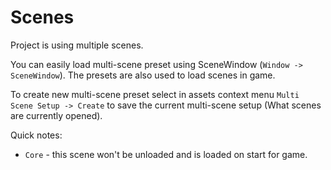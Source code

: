 # Scenes

Project is using multiple scenes.

You can easily load multi-scene preset using SceneWindow (`Window -> SceneWindow`). The presets are also used to load scenes in game.

To create new multi-scene preset select in assets context menu `Multi Scene Setup -> Create` to save the current multi-scene setup (What scenes are currently opened).

Quick notes:

-   `Core` - this scene won't be unloaded and is loaded on start for game.
